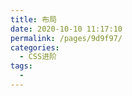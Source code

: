 ```yaml
---
title: 布局
date: 2020-10-10 11:17:10
permalink: /pages/9d9f97/
categories:
  - CSS进阶
tags:
  - 
---
```

